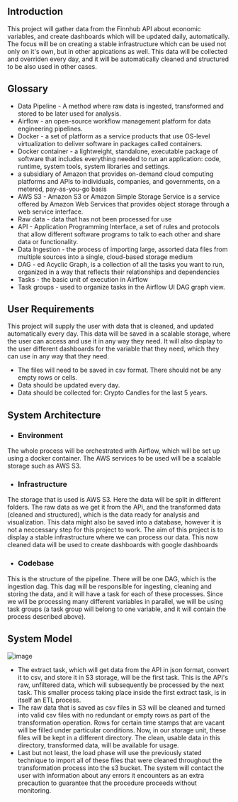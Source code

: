## Introduction
This project will gather data from the Finnhub API about economic variables, and create dashboards which will be updated daily, automatically. The focus will be on creating a stable infrastructure which can be used not only on it's own, but in other appications as well.
This data will be collected and overriden every day, and it will be automatically cleaned and structured to be also used in other cases.
## Glossary 
* Data Pipeline - A method where raw data is ingested, transformed and stored to be later used for analysis.
* Airflow - an open-source workflow management platform for data engineering pipelines.
* Docker - a set of platform as a service products that use OS-level virtualization to deliver software in packages called containers. 
* Docker container - a lightweight, standalone, executable package of software that includes everything needed to run an application: code, runtime, system tools, system libraries and settings.
* a subsidiary of Amazon that provides on-demand cloud computing platforms and APIs to individuals, companies, and governments, on a metered, pay-as-you-go basis
* AWS S3 - Amazon S3 or Amazon Simple Storage Service is a service offered by Amazon Web Services that provides object storage through a web service interface.
* Raw data - data that has not been processed for use
* API - Application Programming Interface, a set of rules and protocols that allow different software programs to talk to each other and share data or functionality.
* Data Ingestion -  the process of importing large, assorted data files from multiple sources into a single, cloud-based storage medium
* DAG - ed Acyclic Graph, is a collection of all the tasks you want to run, organized in a way that reflects their relationships and dependencies
* Tasks - the basic unit of execution in Airflow
* Task groups - used to organize tasks in the Airflow UI DAG graph view. 
## User Requirements 
This project will supply the user with data that is cleaned, and updated automatically every day. This data will be saved in a scalable storage, where the user can access and use it in any way they need.
It will also display to the user different dashboards for the variable that they need, which they can use in any way that they need. 

*	The files will need to be saved in csv format. There should not be any empty rows or cells. 
*	Data should be updated every day.
*	Data should be collected for: Crypto Candles for the last 5 years.


## System Architecture
* ### Environment
The whole process will be orchestrated with Airflow, which will be set up using a docker container. The AWS services to be used will be a scalable storage such as AWS S3.
* ### Infrastructure 
The storage that is used is AWS S3. Here the data will be split in different folders. The raw data as we get it from the APi, and the transformed data (cleaned and structured), which is the data ready for analysis and visualization.
This data might also be saved into a database, however it is not a neccessary step for this project to work. The aim of this project is to display a stable infrastructure where we can process our data.
This now cleaned data will be used to create dashboards with google dashboards
* ### Codebase
This is the structure of the pipeline. There will be one DAG, which is the ingestion dag. This dag will be responsible for ingesting, cleaning and storing the data, and it will have a task for each of these processes.
Since we will be processing many different variables in parallel, we will be using task groups (a task group will belong to one variable, and it will contain the process described above).
## System Model
![image](https://user-images.githubusercontent.com/128420260/235433898-16577074-281f-4604-b278-3ddf1074f1e1.png)

* The extract task, which will get data from the API in json format, convert it to csv, and store it in S3 storage, will be the first task. This is the API's raw, unfiltered data, which will subsequently be processed by the next task. This smaller process taking place inside the first extract task, is in itself an ETL process. 
*	The raw data that is saved as csv files in S3 will be cleaned and turned into valid csv files with no redundant or empty rows as part of the transformation operation. Rows for certain time stamps that are vacant will be filled under particular conditions. Now, in our storage unit, these files will be kept in a different directory. The clean, usable data in this directory, transformed data, will be available for usage.
*	Last but not least, the load phase will use the previously stated technique to import all of these files that were cleaned throughout the transformation process into the s3 bucket. The system will contact the user with information about any errors it encounters as an extra precaution to guarantee that the procedure proceeds without monitoring.


